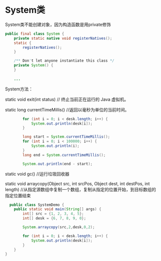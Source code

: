# System类

System类不能创建对象，因为构造函数是用private修饰 
```java
public final class System {
    private static native void registerNatives();
    static {
        registerNatives();
    }

    /** Don't let anyone instantiate this class */
    private System() {
    }
    
    ...
```

System方法：
  
  static void exit(int status) // 终止当前正在运行的 Java 虚拟机。
  
  static long currentTimeMillis() //返回以毫秒为单位的当前时间。 
  
```java
        for (int i = 0; i < desk.length; i++) {
            System.out.println(desk[i]);
        }

        long start = System.currentTimeMillis();
        for (int i = 0; i < 100000; i++) {
            System.out.println(i);
        }
        long end = System.currentTimeMillis();

        System.out.println(end - start);
```
  
  static void gc()  //运行垃圾回收器
  
  static void arraycopy(Object src, int srcPos, Object dest, int destPos, int length)  //从指定源数组中复制一个数组，复制从指定的位置开始，到目标数组的指定位置结束 
  
```java
  public class SystemDemo {
    public static void main(String[] args) {
        int[] src = {1, 2, 3, 4, 5};
        int[] desk = {6, 7, 8, 9, 0};

        System.arraycopy(src,2,desk,0,2);

        for (int i = 0; i < desk.length; i++) {
            System.out.println(desk[i]);
        }
    }
}
```
         
           
